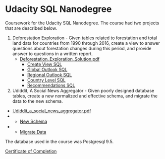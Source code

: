 # Udacity SQL Nanodegree
Coursework for the Udacity SQL Nanodegree.  The course had two projects that are described below.
1. Deforestation Exploration - Given tables related to forestation and total land data for countries from 1990 through 2016, create a view to answer questions about forestation changes during this period, and provide answer to questions in a written report.
   * [Deforestation_Exploration_Solution.pdf](https://github.com/brian-sigurdson/udacity-nano-sql/tree/main/0_intro_to_sql/project/Deforestation_Exploration_Solution.pdf)
     * [Create View SQL](https://github.com/brian-sigurdson/udacity-nano-sql/blob/main/0_intro_to_sql/project/create_forestation_view.sql)
     * [Global Outlook SQL](https://github.com/brian-sigurdson/udacity-nano-sql/blob/main/0_intro_to_sql/project/global_situation.sql)
     * [Regional Outlook SQL](https://github.com/brian-sigurdson/udacity-nano-sql/blob/main/0_intro_to_sql/project/regional_outlook.sql)
     * [Country Level SQL](https://github.com/brian-sigurdson/udacity-nano-sql/blob/main/0_intro_to_sql/project/country_level_detail.sql)
     * [Recommendations SQL](https://github.com/brian-sigurdson/udacity-nano-sql/blob/main/0_intro_to_sql/project/recommendations.sql)
2. Udiddit, A Social News Aggregator - Given poorly designed database tables, create a new normalized and effective schema, and migrate the data to the new schema.
* [Udiddit_a_social_news_aggregator.pdf](https://github.com/brian-sigurdson/udacity-nano-sql/tree/main/1_mgmt_rdbms_nosql/project/Udiddit_a_social_news_aggregator.pdf)
* * [New Schema](https://github.com/brian-sigurdson/udacity-nano-sql/blob/main/1_mgmt_rdbms_nosql/project/udiddit_ddl.sql)
* * [Migrate Data](https://github.com/brian-sigurdson/udacity-nano-sql/blob/main/1_mgmt_rdbms_nosql/project/udiddit_migration.sql)

The database used in the course was Postgresql 9.5.

[Certificate of Completion](https://confirm.udacity.com/KDDEUMDS)
